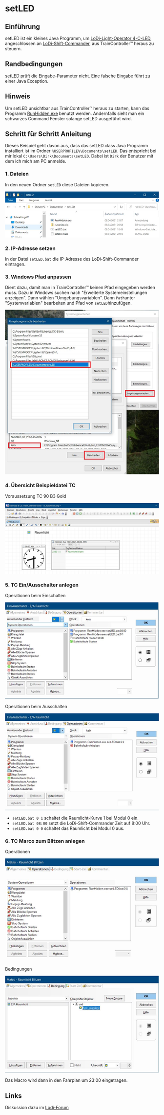 # setLED

## Einführung

setLED ist ein kleines Java Programm, um [LoDi-Light-Operator 4-C-LED](https://www.lokstoredigital.de/hardware/schalten/lodi-operator-4-c-led/), angeschlossen an [LoDi-Shift-Commander](https://www.lokstoredigital.de/hardware/schalten/lodi-shift-commander/), aus TrainController™ heraus zu steuern.

## Randbedingungen

setLED prüft die Eingabe-Parameter nicht. Eine falsche Eingabe führt zu einer Java Exception. 

## Hinweis

Um setLED unsichtbar aus TrainController™ heraus zu starten, kann das Programm  [RunHidden.exe](https://www.robvanderwoude.com/csharpexamples.php#RunHidden) benutzt werden. Andernfalls sieht man ein schwarzes Command Fenster solange setLED ausgeführt wird. 

## Schritt für Schritt Anleitung

Dieses Beispiel geht davon aus, dass das setLED.class Java Programm installiert ist im Ordner `%USERPROFILE%\Documents\setLED`. Das entspricht bei mir lokal `C:\Users\Dirk\Documents\setLED`. Dabei ist `Dirk` der Benutzer mit dem ich mich am PC anmelde.  

### 1. Dateien 

In den neuen Ordner `setLED` diese Dateien kopieren.

![](images/2.JPG)

### 2. IP-Adresse setzen

In der Datei `setLED.bat` die IP-Adresse des LoDi-Shift-Commander eintragen.

### 3. Windows Pfad anpassen

Dient dazu, damit man in TrainController™ keinen Pfad eingegeben werden muss. Dazu in Windows suchen nach "Erweiterte Systemeinstellungen anzeigen". Dann wählen "Umgebungsvariablen". Dann `Path`unter "Systemvariablen" bearbeiten und Pfad von `setLED`hinzufügen.

![](images/1.JPG)

### 4. Übersicht Beispieldatei TC

Voraussetzung TC 90 B3 Gold

![](images/3.JPG)

### 5. TC Ein/Ausschalter anlegen

Operationen beim Einschalten

![](images/6.JPG)

Operationen beim Ausschalten

![](images/7.JPG)

- `setLED.bat 0 1` schaltet die Raumlicht-Kurve 1 bei Modul 0 ein.
- `setLED.bat 08:00` setzt die LoDi-Shift-Commander Zeit auf 8:00 Uhr.
- `setLED.bat 0 0` schaltet das Raumlicht bei Modul 0 aus.

### 6. TC Marco zum Blitzen anlegen

Operationen

![](images/4.JPG)

Bedingungen

![](images/5.JPG)

Das Macro wird dann in den Fahrplan um 23:00 eingetragen.

## Links

Diskussion dazu im [Lodi-Forum](https://www.lodi-forum.de/t345f18-LoDi-Operator-C-LED-und-TC.html)


